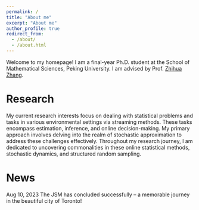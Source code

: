 ```yaml
---
permalink: /
title: "About me"
excerpt: "About me"
author_profile: true
redirect_from: 
  - /about/
  - /about.html
---
```


Welcome to my homepage! I am a final-year Ph.D. student at the School of Mathematical Sciences, Peking University. I am advised by Prof. [Zhihua Zhang](https://www.math.pku.edu.cn/teachers/zhzhang/).



Research
======
My current research interests focus on dealing with statistical problems and tasks in various environmental settings via streaming methods. These tasks encompass estimation, inference, and online decision-making. My primary approach involves delving into the realm of stochastic approximation to address these challenges effectively. Throughout my research journey, I am dedicated to uncovering commonalities in these online statistical methods, stochastic dynamics, and structured random sampling.

News
======
Aug 10, 2023 The JSM has concluded successfully – a memorable journey in the beautiful city of Toronto!
